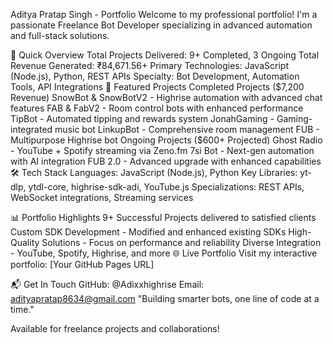 Aditya Pratap Singh - Portfolio
Welcome to my professional portfolio! I'm a passionate Freelance Bot Developer specializing in advanced automation and full-stack solutions.

🚀 Quick Overview
Total Projects Delivered: 9+ Completed, 3 Ongoing
Total Revenue Generated: ₹84,671.56+
Primary Technologies: JavaScript (Node.js), Python, REST APIs
Specialty: Bot Development, Automation Tools, API Integrations
💼 Featured Projects
Completed Projects ($7,200 Revenue)
SnowBot & SnowBotV2 - Highrise automation with advanced chat features
FAB & FabV2 - Room control bots with enhanced performance
TipBot - Automated tipping and rewards system
JonahGaming - Gaming-integrated music bot
LinkupBot - Comprehensive room management
FUB - Multipurpose Highrise bot
Ongoing Projects ($600+ Projected)
Ghost Radio - YouTube + Spotify streaming via Zeno.fm
7si Bot - Next-gen automation with AI integration
FUB 2.0 - Advanced upgrade with enhanced capabilities
🛠 Tech Stack
Languages: JavaScript (Node.js), Python
Key Libraries: yt-dlp, ytdl-core, highrise-sdk-adi, YouTube.js
Specializations: REST APIs, WebSocket integrations, Streaming services

📊 Portfolio Highlights
9+ Successful Projects delivered to satisfied clients
Custom SDK Development - Modified and enhanced existing SDKs
High-Quality Solutions - Focus on performance and reliability
Diverse Integration - YouTube, Spotify, Highrise, and more
🌐 Live Portfolio
Visit my interactive portfolio: [Your GitHub Pages URL]

📬 Get In Touch
GitHub: @Adixxhighrise
Email: adityapratap8634@gmail.com
"Building smarter bots, one line of code at a time."

Available for freelance projects and collaborations!

